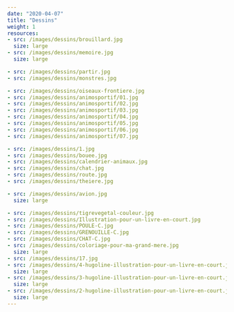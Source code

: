 ```yaml
---
date: "2020-04-07"
title: "Dessins"
weight: 1
resources:
- src: /images/dessins/brouillard.jpg
  size: large
- src: /images/dessins/memoire.jpg
  size: large

- src: /images/dessins/partir.jpg
- src: /images/dessins/monstres.jpg

- src: /images/dessins/oiseaux-frontiere.jpg
- src: /images/dessins/animosportif/01.jpg
- src: /images/dessins/animosportif/02.jpg
- src: /images/dessins/animosportif/03.jpg
- src: /images/dessins/animosportif/04.jpg
- src: /images/dessins/animosportif/05.jpg
- src: /images/dessins/animosportif/06.jpg
- src: /images/dessins/animosportif/07.jpg

- src: /images/dessins/1.jpg
- src: /images/dessins/bouee.jpg
- src: /images/dessins/calendrier-animaux.jpg  
- src: /images/dessins/chat.jpg
- src: /images/dessins/route.jpg
- src: /images/dessins/theiere.jpg

- src: /images/dessins/avion.jpg
  size: large

- src: /images/dessins/tigrevegetal-couleur.jpg
- src: /images/dessins/Illustration-pour-un-livre-en-court.jpg
- src: /images/dessins/POULE-C.jpg
- src: /images/dessins/GRENOUILLE-C.jpg
- src: /images/dessins/CHAT-C.jpg
- src: /images/dessins/coloriage-pour-ma-grand-mere.jpg
  size: large
- src: /images/dessins/17.jpg
- src: /images/dessins/4-hugoline-illustration-pour-un-livre-en-court.jpg
  size: large
- src: /images/dessins/3-hugoline-illustration-pour-un-livre-en-court.jpg
  size: large
- src: /images/dessins/2-hugoline-illustration-pour-un-livre-en-court.jpg
  size: large
---
```

